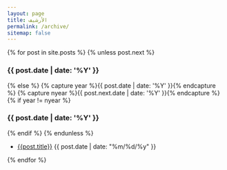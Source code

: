 ```yaml
---
layout: page
title: الأرشيف
permalink: /archive/
sitemap: false
---
```

<div id="blog-index">
    {% for post in site.posts %}
      {% unless post.next %}
          <h3 class="archivetitle">
              <a name="{{ post.date | date: '%Y' }}"></a>
              {{ post.date | date: '%Y' }}
          </h3>
      {% else %}
      {% capture year %}{{ post.date | date: '%Y' }}{% endcapture %}
      {% capture nyear %}{{ post.next.date | date: '%Y' }}{% endcapture %}
      {% if year != nyear %}
        <h3 class="archivetitle">
            <a name="{{ post.date | date: '%Y' }}"></a>
            {{ post.date | date: '%Y' }}
        </h3>
      {% endif %}
    {% endunless %}

  <ul class="side-nav">
      <li>
        <a href="{{ site.baseurl }}{{ post.url }}">{{post.title}}</a>
        <span id="data-category"> {{ post.date |  date: "%m/%d/%y" }} </span>
      </li>
  </ul>
  {% endfor %}
</div>
